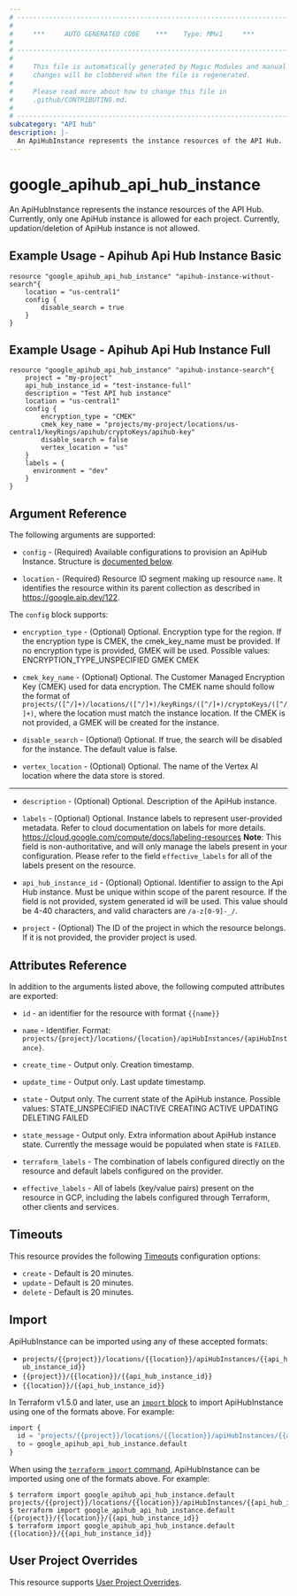 ```yaml
---
# ----------------------------------------------------------------------------
#
#     ***     AUTO GENERATED CODE    ***    Type: MMv1     ***
#
# ----------------------------------------------------------------------------
#
#     This file is automatically generated by Magic Modules and manual
#     changes will be clobbered when the file is regenerated.
#
#     Please read more about how to change this file in
#     .github/CONTRIBUTING.md.
#
# ----------------------------------------------------------------------------
subcategory: "API hub"
description: |-
  An ApiHubInstance represents the instance resources of the API Hub.
---
```


# google_apihub_api_hub_instance

An ApiHubInstance represents the instance resources of the API Hub.
Currently, only one ApiHub instance is allowed for each project.
Currently, updation/deletion of ApiHub instance is not allowed.



## Example Usage - Apihub Api Hub Instance Basic


```hcl
resource "google_apihub_api_hub_instance" "apihub-instance-without-search"{
    location = "us-central1"
    config {
        disable_search = true
    }
}
```
## Example Usage - Apihub Api Hub Instance Full


```hcl
resource "google_apihub_api_hub_instance" "apihub-instance-search"{
    project = "my-project"
    api_hub_instance_id = "test-instance-full"
    description = "Test API hub instance"
    location = "us-central1"
    config {
        encryption_type = "CMEK"
        cmek_key_name = "projects/my-project/locations/us-central1/keyRings/apihub/cryptoKeys/apihub-key"
        disable_search = false
        vertex_location = "us"
    }
    labels = {
      environment = "dev"
    }
}
```

## Argument Reference

The following arguments are supported:


* `config` -
  (Required)
  Available configurations to provision an ApiHub Instance.
  Structure is [documented below](#nested_config).

* `location` -
  (Required)
  Resource ID segment making up resource `name`. It identifies the resource within its parent collection as described in https://google.aip.dev/122.


<a name="nested_config"></a>The `config` block supports:

* `encryption_type` -
  (Optional)
  Optional. Encryption type for the region. If the encryption type is CMEK, the
  cmek_key_name must be provided. If no encryption type is provided,
  GMEK will be used.
  Possible values:
  ENCRYPTION_TYPE_UNSPECIFIED
  GMEK
  CMEK

* `cmek_key_name` -
  (Optional)
  Optional. The Customer Managed Encryption Key (CMEK) used for data encryption.
  The CMEK name should follow the format of
  `projects/([^/]+)/locations/([^/]+)/keyRings/([^/]+)/cryptoKeys/([^/]+)`,
  where the location must match the instance location.
  If the CMEK is not provided, a GMEK will be created for the instance.

* `disable_search` -
  (Optional)
  Optional. If true, the search will be disabled for the instance. The default value
  is false.

* `vertex_location` -
  (Optional)
  Optional. The name of the Vertex AI location where the data store is stored.

- - -


* `description` -
  (Optional)
  Optional. Description of the ApiHub instance.

* `labels` -
  (Optional)
  Optional. Instance labels to represent user-provided metadata.
  Refer to cloud documentation on labels for more details.
  https://cloud.google.com/compute/docs/labeling-resources
  **Note**: This field is non-authoritative, and will only manage the labels present in your configuration.
  Please refer to the field `effective_labels` for all of the labels present on the resource.

* `api_hub_instance_id` -
  (Optional)
  Optional. Identifier to assign to the Api Hub instance. Must be unique within
  scope of the parent resource. If the field is not provided,
  system generated id will be used.
  This value should be 4-40 characters, and valid characters
  are `/a-z[0-9]-_/`.

* `project` - (Optional) The ID of the project in which the resource belongs.
    If it is not provided, the provider project is used.


## Attributes Reference

In addition to the arguments listed above, the following computed attributes are exported:

* `id` - an identifier for the resource with format `{{name}}`

* `name` -
  Identifier. Format:
  `projects/{project}/locations/{location}/apiHubInstances/{apiHubInstance}`.

* `create_time` -
  Output only. Creation timestamp.

* `update_time` -
  Output only. Last update timestamp.

* `state` -
  Output only. The current state of the ApiHub instance.
  Possible values:
  STATE_UNSPECIFIED
  INACTIVE
  CREATING
  ACTIVE
  UPDATING
  DELETING
  FAILED

* `state_message` -
  Output only. Extra information about ApiHub instance state. Currently the message
  would be populated when state is `FAILED`.

* `terraform_labels` -
  The combination of labels configured directly on the resource
   and default labels configured on the provider.

* `effective_labels` -
  All of labels (key/value pairs) present on the resource in GCP, including the labels configured through Terraform, other clients and services.


## Timeouts

This resource provides the following
[Timeouts](https://developer.hashicorp.com/terraform/plugin/sdkv2/resources/retries-and-customizable-timeouts) configuration options:

- `create` - Default is 20 minutes.
- `update` - Default is 20 minutes.
- `delete` - Default is 20 minutes.

## Import


ApiHubInstance can be imported using any of these accepted formats:

* `projects/{{project}}/locations/{{location}}/apiHubInstances/{{api_hub_instance_id}}`
* `{{project}}/{{location}}/{{api_hub_instance_id}}`
* `{{location}}/{{api_hub_instance_id}}`


In Terraform v1.5.0 and later, use an [`import` block](https://developer.hashicorp.com/terraform/language/import) to import ApiHubInstance using one of the formats above. For example:

```tf
import {
  id = "projects/{{project}}/locations/{{location}}/apiHubInstances/{{api_hub_instance_id}}"
  to = google_apihub_api_hub_instance.default
}
```

When using the [`terraform import` command](https://developer.hashicorp.com/terraform/cli/commands/import), ApiHubInstance can be imported using one of the formats above. For example:

```
$ terraform import google_apihub_api_hub_instance.default projects/{{project}}/locations/{{location}}/apiHubInstances/{{api_hub_instance_id}}
$ terraform import google_apihub_api_hub_instance.default {{project}}/{{location}}/{{api_hub_instance_id}}
$ terraform import google_apihub_api_hub_instance.default {{location}}/{{api_hub_instance_id}}
```

## User Project Overrides

This resource supports [User Project Overrides](https://registry.terraform.io/providers/hashicorp/google/latest/docs/guides/provider_reference#user_project_override).
